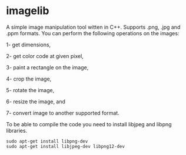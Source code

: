 # imagelib
A simple image manipulation tool witten in C++. Supports .png, .jpg and .ppm formats. You can perform the following operations on the images:

1- get dimensions,

2- get color code at given pixel,

3- paint a rectangle on the image,

4- crop the image,
	
5- rotate the image,
	
6- resize the image, and
	
7- convert image to another supported format.
	
To be able to compile the code you need to install libjpeg and libpng libraries.

	sudo apt-get install libpng-dev
	sudo apt-get install libjpeg-dev libpng12-dev
	
